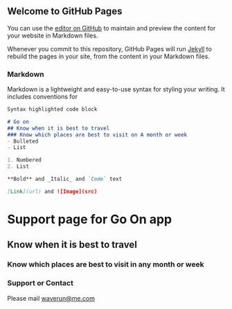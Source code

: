 ## Welcome to GitHub Pages

You can use the [editor on GitHub](https://github.com/waverun/goon/edit/master/index.md) to maintain and preview the content for your website in Markdown files.

Whenever you commit to this repository, GitHub Pages will run [Jekyll](https://jekyllrb.com/) to rebuild the pages in your site, from the content in your Markdown files.

### Markdown

Markdown is a lightweight and easy-to-use syntax for styling your writing. It includes conventions for

```markdown
Syntax highlighted code block

# Go on 
## Know when it is best to travel 
### Know which places are best to visit on A month or week 
- Bulleted
- List

1. Numbered
2. List

**Bold** and _Italic_ and `Code` text

[Link](url) and ![Image](src)
```
# Support page for Go On app

## Know when it is best to travel 
### Know which places are best to visit in any month or week 

### Support or Contact

Please mail waverun@me.com
